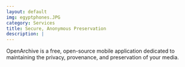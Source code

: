 ```yaml
---
layout: default
img: egyptphones.JPG
category: Services
title: Secure, Anonymous Preservation
description: |
---
```

OpenArchive is a free, open-source mobile application dedicated to maintaining the privacy, provenance, and preservation of your media.

